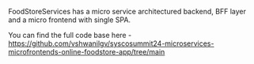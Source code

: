 FoodStoreServices has a micro service architectured backend, BFF layer and a micro frontend with single SPA.

You can find the full code base here - https://github.com/vshwanilgv/syscosummit24-microservices-microfrontends-online-foodstore-app/tree/main

